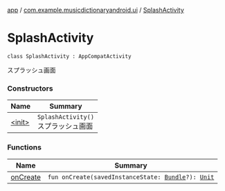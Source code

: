 [app](../../index.md) / [com.example.musicdictionaryandroid.ui](../index.md) / [SplashActivity](./index.md)

# SplashActivity

`class SplashActivity : AppCompatActivity`

スプラッシュ画面

### Constructors

| Name | Summary |
|---|---|
| [&lt;init&gt;](-init-.md) | `SplashActivity()`<br>スプラッシュ画面 |

### Functions

| Name | Summary |
|---|---|
| [onCreate](on-create.md) | `fun onCreate(savedInstanceState: `[`Bundle`](https://developer.android.com/reference/android/os/Bundle.html)`?): `[`Unit`](https://kotlinlang.org/api/latest/jvm/stdlib/kotlin/-unit/index.html) |
